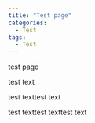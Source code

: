 ```yaml
---
title: "Test page"
categories:
  - Test
tags:
  - Test
---
```


test page

test text

test texttest text

test texttest texttest text